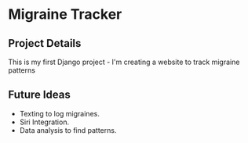 # Migraine Tracker

## Project Details

This is my first Django project - I'm creating a website to track migraine patterns

## Future Ideas

- Texting to log migraines.
- Siri Integration.
- Data analysis to find patterns.

